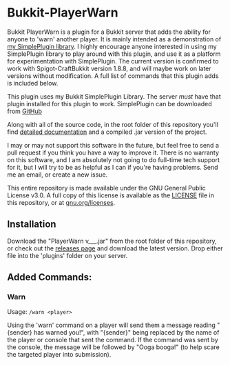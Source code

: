 # Bukkit-PlayerWarn

Bukkit PlayerWarn is a plugin for a Bukkit server that adds the ability for anyone to 'warn' another player. It is mainly intended as a demonstration of [my SimplePlugin library](https://github.com/ZachOhara/Bukkit-SimplePlugin). I highly encourage anyone interested in using my SimplePlugin library to play around with this plugin, and use it as a platform for experimentation with SimplePlugin. The current version is confirmed to work with Spigot-CraftBukkit version 1.8.8, and will maybe work on later versions without modification. A full list of commands that this plugin adds is included below.

This plugin uses my Bukkit SimplePlugin Library. The server *must* have that plugin installed for this plugin to work. SimplePlugin can be downloaded from [GitHub](https://github.com/ZachOhara/Bukkit-SimplePlugin)

Along with all of the source code, in the root folder of this repository you'll find [detailed documentation](javadoc) and a compiled .jar version of the project.

I may or may not support this software in the future, but feel free to send a pull request if you think you have a way to improve it. There is no warranty on this software, and I am absolutely not going to do full-time tech support for it, but I will try to be as helpful as I can if you're having problems. Send me an email, or create a new issue.

This entire repository is made available under the GNU General Public License v3.0. A full copy of this license is available as the [LICENSE](LICENSE) file in this repository, or at [gnu.org/licenses](http://www.gnu.org/licenses/).

## Installation

Download the "PlayerWarn v___.jar" from the root folder of this repository, or check out the [releases page](https://github.com/ZachOhara/Bukkit-PlayerWarn/releases) and download the latest version. Drop either file into the 'plugins' folder on your server.

## Added Commands:

### Warn

Usage: `/warn <player>`

Using the 'warn' command on a player will send them a message reading "{sender} has warned you!", with "{sender}" being replaced by the name of the player or console that sent the command. If the command was sent by the console, the message will be followed by "Ooga booga!" (to help scare the targeted player into submission).
